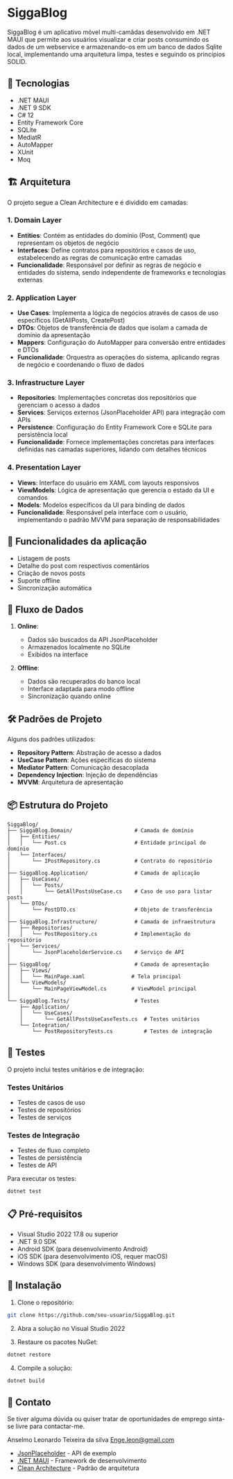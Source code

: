 # SiggaBlog

SiggaBlog é um aplicativo móvel multi-camâdas desenvolvido em .NET MAUI que permite aos usuários visualizar e criar posts consumindo os dados de um webservice e armazenando-os em um banco de dados Sqlite local, implementando uma arquitetura limpa, testes e seguindo os princípios SOLID.

## 🚀 Tecnologias

- .NET MAUI
- .NET 9 SDK
- C# 12
- Entity Framework Core
- SQLite
- MediatR
- AutoMapper
- XUnit
- Moq

## 🏗️ Arquitetura

O projeto segue a Clean Architecture e é dividido em camadas:

### 1. Domain Layer
- **Entities**: Contém as entidades do domínio (Post, Comment) que representam os objetos de negócio
- **Interfaces**: Define contratos para repositórios e casos de uso, estabelecendo as regras de comunicação entre camadas
- **Funcionalidade**: Responsável por definir as regras de negócio e entidades do sistema, sendo independente de frameworks e tecnologias externas

### 2. Application Layer
- **Use Cases**: Implementa a lógica de negócios através de casos de uso específicos (GetAllPosts, CreatePost)
- **DTOs**: Objetos de transferência de dados que isolam a camada de domínio da apresentação
- **Mappers**: Configuração do AutoMapper para conversão entre entidades e DTOs
- **Funcionalidade**: Orquestra as operações do sistema, aplicando regras de negócio e coordenando o fluxo de dados

### 3. Infrastructure Layer
- **Repositories**: Implementações concretas dos repositórios que gerenciam o acesso a dados
- **Services**: Serviços externos (JsonPlaceholder API) para integração com APIs
- **Persistence**: Configuração do Entity Framework Core e SQLite para persistência local
- **Funcionalidade**: Fornece implementações concretas para interfaces definidas nas camadas superiores, lidando com detalhes técnicos

### 4. Presentation Layer
- **Views**: Interface do usuário em XAML com layouts responsivos
- **ViewModels**: Lógica de apresentação que gerencia o estado da UI e comandos
- **Models**: Modelos específicos da UI para binding de dados
- **Funcionalidade**: Responsável pela interface com o usuário, implementando o padrão MVVM para separação de responsabilidades

## 📱 Funcionalidades da aplicação

- Listagem de posts
- Detalhe do post com respectivos comentários
- Criação de novos posts
- Suporte offline
- Sincronização automática

## 🔄 Fluxo de Dados

1. **Online**:
   - Dados são buscados da API JsonPlaceholder
   - Armazenados localmente no SQLite
   - Exibidos na interface

2. **Offline**:
   - Dados são recuperados do banco local
   - Interface adaptada para modo offline
   - Sincronização quando online

## 🛠️ Padrões de Projeto
Alguns dos padrões utilizados:

- **Repository Pattern**: Abstração de acesso a dados
- **UseCase Pattern**: Ações específicas do sistema
- **Mediator Pattern**: Comunicação desacoplada
- **Dependency Injection**: Injeção de dependências
- **MVVM**: Arquitetura de apresentação

## 📦 Estrutura do Projeto

```
SiggaBlog/
├── SiggaBlog.Domain/                    # Camada de domínio
│   ├── Entities/
│   │   └── Post.cs                      # Entidade principal do domínio
│   └── Interfaces/
│       └── IPostRepository.cs           # Contrato do repositório
│
├── SiggaBlog.Application/               # Camada de aplicação
│   ├── UseCases/
│   │   └── Posts/
│   │       └── GetAllPostsUseCase.cs    # Caso de uso para listar posts
│   └── DTOs/
│       └── PostDTO.cs                   # Objeto de transferência
│
├── SiggaBlog.Infrastructure/            # Camada de infraestrutura
│   ├── Repositories/
│   │   └── PostRepository.cs            # Implementação do repositório
│   └── Services/
│       └── JsonPlaceholderService.cs    # Serviço de API
│
├── SiggaBlog/                           # Camada de apresentação
│   ├── Views/
│   │   └── MainPage.xaml               # Tela principal
│   └── ViewModels/
│       └── MainPageViewModel.cs        # ViewModel principal
│
└── SiggaBlog.Tests/                     # Testes
    ├── Application/
    │   └── UseCases/
    │       └── GetAllPostsUseCaseTests.cs  # Testes unitários
    └── Integration/
        └── PostRepositoryTests.cs          # Testes de integração
```

## 🧪 Testes

O projeto inclui testes unitários e de integração:

### Testes Unitários
- Testes de casos de uso
- Testes de repositórios
- Testes de serviços

### Testes de Integração
- Testes de fluxo completo
- Testes de persistência
- Testes de API

Para executar os testes:
```bash
dotnet test
```

## 📋 Pré-requisitos

- Visual Studio 2022 17.8 ou superior
- .NET 9.0 SDK
- Android SDK (para desenvolvimento Android)
- iOS SDK (para desenvolvimento iOS, requer macOS)
- Windows SDK (para desenvolvimento Windows)

## 🔧 Instalação

1. Clone o repositório:
```bash
git clone https://github.com/seu-usuario/SiggaBlog.git
```

2. Abra a solução no Visual Studio 2022

3. Restaure os pacotes NuGet:
```bash
dotnet restore
```

4. Compile a solução:
```bash
dotnet build
```
## 👥 Contato

Se tiver alguma dúvida ou quiser tratar de oportunidades de emprego sinta-se livre para contactar-me.

Anselmo Leonardo Teixeira da silva 
Enge.leon@gmail.com


- [JsonPlaceholder](https://jsonplaceholder.typicode.com/) - API de exemplo
- [.NET MAUI](https://dotnet.microsoft.com/apps/maui) - Framework de desenvolvimento
- [Clean Architecture](https://blog.cleancoder.com/uncle-bob/2012/08/13/the-clean-architecture.html) - Padrão de arquitetura 
